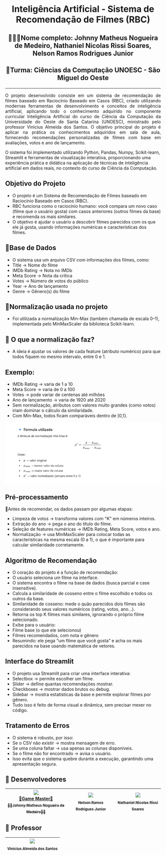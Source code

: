 <h1 align="center">Inteligência Artificial - Sistema de Recomendação de Filmes (RBC)</h1>

## <p align="center">👨🏽‍🎓Nome completo: Johnny Matheus Nogueira de Medeiro, Nathaniel Nicolas Rissi Soares, Nelson Ramos Rodrigues Junior</p>
## <p align="center">🏫Turma: Ciências da Computação UNOESC - São Miguel do Oeste</p>
<hr />

<p align="justify">
  O projeto desenvolvido consiste em um sistema de recomendação de filmes baseado em Raciocínio Baseado em Casos (RBC), criado utilizando modernas ferramentas de desenvolvimento e conceitos de inteligência artificial, aplicando todo o conhecimento adquirido no componente curricular Inteligência Artificial do curso de Ciência da Computação da Universidade do Oeste de Santa Catarina (UNOESC), ministrado pelo professor Vinicius Almeida dos Santos. O objetivo principal do projeto é aplicar na prática os conhecimentos adquiridos em sala de aula, fornecendo recomendações personalizadas de filmes com base em avaliações, votos e ano de lançamento.
</p>

<p>O sistema foi implementado utilizando Python, Pandas, Numpy, Scikit-learn, Streamlit e ferramentas de visualização interativa, proporcionando uma experiência prática e didática na aplicação de técnicas de inteligência artificial em dados reais, no contexto do curso de Ciência da Computação.</p>

## Objetivo do Projeto
- O projeto é um Sistema de Recomendação de Filmes baseado em Raciocínio Baseado em Casos (RBC).
- RBC funciona como o raciocínio humano: você compara um novo caso (filme que o usuário gosta) com casos anteriores (outros filmes da base) e recomenda os mais similares.
- O objetivo é ajudar o usuário a descobrir filmes parecidos com os que ele já gosta, usando informações numéricas e características dos filmes.

## 🎲Base de Dados

- O sistema usa um arquivo CSV com informações dos filmes, como:
- Title → Nome do filme
- IMDb Rating → Nota no IMDb
- Meta Score → Nota da crítica
- Votes → Número de votos do público
- Year → Ano de lançamento
- Genre → Gênero(s) do filme

## 🔺Normalização usada no projeto
- Foi utilizada a normalização Min-Max (também chamada de escala 0–1), implementada pelo MinMaxScaler da biblioteca Scikit-learn.

## 🔹 O que a normalização faz?
- A ideia é ajustar os valores de cada feature (atributo numérico) para que todos fiquem no mesmo intervalo, entre 0 e 1.

## Exemplo:
- IMDb Rating → varia de 1 a 10
- Meta Score → varia de 0 a 100
- Votes → pode variar de centenas até milhões
- Ano de lançamento → varia de 1920 até 2020
- Sem normalização, atributos com valores muito grandes (como votos) iriam dominar o cálculo da similaridade.
- Com Min-Max, todos ficam comparáveis dentro de [0,1].

<img src="https://github.com/JohnnyMatheus/Trabalho-Inteligencia-Artificial-Sistema-de-Recomendacao-de-filmes/blob/main/imagens/Formula%20utilizada.png"/>

## Pré-processamento
🔻Antes de recomendar, os dados passam por algumas etapas:
- Limpeza de votos → transforma valores com "K" em números inteiros.
- Extração do ano → pega o ano do título do filme.
- Seleção de features numéricas → IMDb Rating, Meta Score, votos e ano.
- Normalização → usa MinMaxScaler para colocar todas as características na mesma escala (0 a 1), o que é importante para calcular similaridade corretamente.

## Algoritmo de Recomendação
- O coração do projeto é a função de recomendação:
- O usuário seleciona um filme na interface.
- O sistema encontra o filme na base de dados (busca parcial e case insensitive).
- Calcula a similaridade de cosseno entre o filme escolhido e todos os outros da base.
- Similaridade de cosseno: mede o quão parecidos dois filmes são considerando seus valores numéricos (rating, votos, ano…).
- Retorna os top K filmes mais similares, ignorando o próprio filme selecionado.
- Exibe para o usuário:
- Filme base (o que ele selecionou)
- Filmes recomendados, com nota e gênero
- Resumindo: ele pega “um filme que você gosta” e acha os mais parecidos na base usando matemática de vetores.

## Interface do Streamlit
- O projeto usa Streamlit para criar uma interface interativa:
- Selectbox → permite escolher um filme.
- Slider → define quantas recomendações mostrar.
- Checkboxes → mostrar dados brutos ou debug.
- Sidebar → mostra estatísticas da base e permite explorar filmes por gênero.
- Tudo isso é feito de forma visual e dinâmica, sem precisar mexer no código.

## Tratamento de Erros
- O sistema é robusto, por isso:
- Se o CSV não existir → mostra mensagem de erro.
- Se uma coluna faltar → usa apenas as colunas disponíveis.
- Se o filme não for encontrado → avisa o usuário.
- Isso evita que o sistema quebre durante a execução, garantindo uma apresentação segura.

## 🧠 Desenvolvedores

| [<img src="https://avatars.githubusercontent.com/u/128015032?v=4" width=115><br>👑Game Master👑<br><sub>🐦‍🔥Johnny Matheus Nogueira de Medeiro🐦‍🔥</sub>](https://github.com/JohnnyMatheus) | [<img src="https://avatars.githubusercontent.com/u/166051346?v=4" width=115><br><sub>Nelson Ramos Rodrigues Junior</sub>](#) | [<img src="https://avatars.githubusercontent.com/u/165223471?v=4" width=115><br><sub>Nathaniel Nicolas Rissi Soares</sub>](#) |
| :---: | :---: | :---: |


## 🔷 Professor

| [<img src="https://avatars.githubusercontent.com/u/7074409?v=4" width=115><br><sub>Vinicius Almeida dos Santos</sub>](https://github.com/ViniciusAS) |
| :---: |

